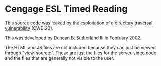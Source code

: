 # Cengage ESL Timed Reading
This source code was leaked by the exploitation of a [directory traversal vulnerability](https://college.cengage.com/cgi-bin/esl_site/timed_reading/timed_reading.cgi?unit01/../../../../../../../../etc/passwd) (CWE-23).

This was developed by Duncan B. Sutherland III in February 2002.

The HTML and JS files are not included because they can just be viewed through "view-source:". These are just the files for the server-sided code and the files that are generally not visible to the user.
